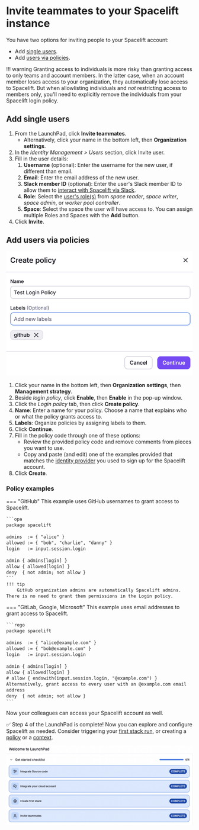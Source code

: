 # Invite teammates to your Spacelift instance

You have two options for inviting people to your Spacelift account:

- Add [single users](#add-single-users).
- Add [users via policies](#add-users-via-policies).

!!! warning
    Granting access to individuals is more risky than granting access to only teams and account members. In the latter case, when an account member loses access to your organization, they automatically lose access to Spacelift. But when allowlisting individuals and _not_ restricting access to members only, you'll need to explicitly remove the individuals from your Spacelift login policy.

## Add single users

1. From the LaunchPad, click **Invite teammates**.
      - Alternatively, click your name in the bottom left, then **Organization settings**.
2. In the _Identity Management > Users_ section, click Invite user.
3. Fill in the user details:
      1. **Username** (optional): Enter the username for the new user, if different than email.
      2. **Email**: Enter the email address of the new user.
      3. **Slack member ID** (optional): Enter the user's Slack member ID to allow them to [interact with Spacelift via Slack](../../concepts/user-management/admin.md#slack-integration).
      4. **Role**: Select the [user's role(s)](../../concepts/authorization/rbac-system.md) from _space reader_, _space writer_, _space admin_, or _worker pool controller_.
      5. **Space**: Select the space the user will have access to. You can assign multiple Roles and Spaces with the **Add** button.
4. Click **Invite**.

## Add users via policies

![Create login policy](<../../assets/screenshots/getting-started/invite-teammates/create-policy.png>)

1. Click your name in the bottom left, then **Organization settings**, then **Management strategy**.
2. Beside _login policy_, click **Enable**, then **Enable** in the pop-up window.
3. Click the _Login policy_ tab, then click **Create policy**.
4. **Name**: Enter a name for your policy. Choose a name that explains who or what the policy grants access to.
5. **Labels**: Organize policies by assigning labels to them.
6. Click **Continue**.
7. Fill in the policy code through one of these options:
      - Review the provided policy code and remove comments from pieces you want to use.
      - Copy and paste (and edit) one of the examples provided that matches the [identity provider](../../README.md#create-your-spacelift-account) you used to sign up for the Spacelift account.
8. Click **Create**.

### Policy examples

=== "GitHub"
    This example uses GitHub usernames to grant access to Spacelift.

    ```opa
    package spacelift

    admins  := { "alice" }
    allowed := { "bob", "charlie", "danny" }
    login   := input.session.login

    admin { admins[login] }
    allow { allowed[login] }
    deny  { not admin; not allow }
    ```
    !!! tip
        GitHub organization admins are automatically Spacelift admins. There is no need to grant them permissions in the Login policy.

=== "GitLab, Google, Microsoft"
    This example uses email addresses to grant access to Spacelift.

    ```rego
    package spacelift

    admins  := { "alice@example.com" }
    allowed := { "bob@example.com" }
    login   := input.session.login

    admin { admins[login] }
    allow { allowed[login] }
    # allow { endswith(input.session.login, "@example.com") } Alternatively, grant access to every user with an @example.com email address
    deny  { not admin; not allow }
    ```

Now your colleagues can access your Spacelift account as well.

✅ Step 4 of the LaunchPad is complete! Now you can explore and configure Spacelift as needed. Consider triggering your [first stack run](../../README.md#trigger-your-first-run), or creating a [policy](../../concepts/policy/README.md#creating-policies) or a [context](../../concepts/configuration/context.md#creating).

![LaunchPad Step 4 complete](<../../assets/screenshots/getting-started/invite-teammates/LaunchPad-step-4-complete.png>)
